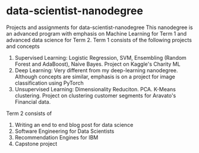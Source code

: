 # data-scientist-nanodegree
Projects and assignments for data-scientist-nanodegree
This nanodegree is an advanced program with emphasis on Machine Learning for Term 1 and advanced data science for Term 2. 
Term 1 consists of the following projects and concepts
1) Supervised Learning: Logistic Regression, SVM, Ensembling (Random Forest and AdaBoost),  Naive Bayes. Project on Kaggle's Charity ML 
2) Deep Learning: Very different from my deep-learning nanodegree. Although concepts are similar, emphasis is on a project for image classification using PyTorch
3) Unsupervised Learning: Dimensionality Reduciton. PCA. K-Means clustering. Project on clustering customer segments for Aravato's Financial data. 

Term 2 consists of 
1) Writing an end to end blog post for data science
2) Software Engineering for Data Scientists
3) Recommendation Engines for IBM
4) Capstone project


